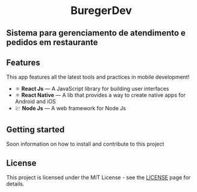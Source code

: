 
<h1 align="center">

<br>
BuregerDev
</h1>


<p align="center"><h2>Sistema para gerenciamento de atendimento e pedidos em restaurante </h2></p>


</p>

## Features
[//]: # (Add the features of your project here:)
This app features all the latest tools and practices in mobile development!

- ⚛️ **React Js** — A JavaScript library for building user interfaces
- ⚛️ **React Native** — A lib that provides a way to create native apps for Android and iOS
- 💹 **Node Js** — A web framework for Node Js

## Getting started

Soon information on how to install and contribute to this project


## License

This project is licensed under the MIT License - see the [LICENSE](https://opensource.org/licenses/MIT) page for details.
